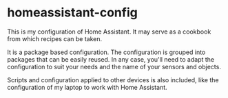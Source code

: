 # homeassistant-config
This is my configuration of Home Assistant. It may serve as a cookbook from which recipes can be taken.

It is a package based configuration. The configuration is grouped into packages that can be easily reused. In any case, you'll need to adapt the configuration to suit your needs and the name of your sensors and objects.

Scripts and configuration applied to other devices is also included, like the configuration of my laptop to work with Home Assistant.
